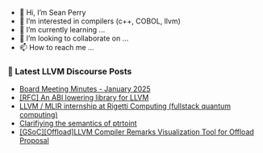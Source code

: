 - 👋 Hi, I’m Sean Perry
- 👀 I’m interested in compilers (c++, COBOL, llvm)
- 🌱 I’m currently learning ...
- 💞️ I’m looking to collaborate on ...
- 📫 How to reach me ...

<!---
s66perry/s66perry is a ✨ special ✨ repository because its `README.md` (this file) appears on your GitHub profile.
You can click the Preview link to take a look at your changes.
--->
### 📕 Latest LLVM Discourse Posts

<!-- DISCOURSE-LLVM:START -->
- [Board Meeting Minutes - January 2025](https://discourse.llvm.org/t/board-meeting-minutes-january-2025/84504#post_7)
- [[RFC] An ABI lowering library for LLVM](https://discourse.llvm.org/t/rfc-an-abi-lowering-library-for-llvm/84495#post_9)
- [LLVM / MLIR internship at Rigetti Computing &lpar;fullstack quantum computing&rpar;](https://discourse.llvm.org/t/llvm-mlir-internship-at-rigetti-computing-fullstack-quantum-computing/84599#post_1)
- [Clarifiying the semantics of ptrtoint](https://discourse.llvm.org/t/clarifiying-the-semantics-of-ptrtoint/83987?page=2#post_40)
- [[GSoC][Offload]LLVM Compiler Remarks Visualization Tool for Offload Proposal](https://discourse.llvm.org/t/gsoc-offload-llvm-compiler-remarks-visualization-tool-for-offload-proposal/84596#post_2)
<!-- DISCOURSE-LLVM:END -->
